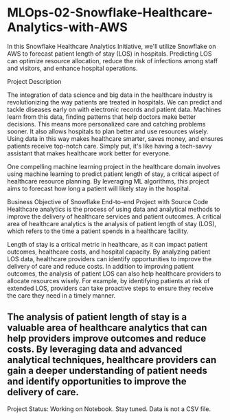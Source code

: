 # MLOps-02-Snowflake-Healthcare-Analytics-with-AWS
In this Snowflake Healthcare Analytics Initiative, we'll utilize Snowflake on AWS to forecast patient length of stay (LOS) in hospitals. Predicting LOS can optimize resource allocation, reduce the risk of infections among staff and visitors, and enhance hospital operations.

Project Description

The integration of data science and big data in the healthcare industry is revolutionizing the way patients are treated in hospitals. We can predict and tackle diseases early on with electronic records and patient data. Machines learn from this data, finding patterns that help doctors make better decisions. This means more personalized care and catching problems sooner. It also allows hospitals to plan better and use resources wisely. Using data in this way makes healthcare smarter, saves money, and ensures patients receive top-notch care. Simply put, it's like having a tech-savvy assistant that makes healthcare work better for everyone.

One compelling machine learning project in the healthcare domain involves using machine learning to predict patient length of stay, a critical aspect of healthcare resource planning. By leveraging ML algorithms, this project aims to forecast how long a patient will likely stay in the hospital.


Business Objective of Snowflake End-to-end Project with Source Code
Healthcare analytics is the process of using data and analytical methods to improve the delivery of healthcare services and patient outcomes. A critical area of healthcare analytics is the analysis of patient length of stay (LOS), which refers to the time a patient spends in a healthcare facility.

Length of stay is a critical metric in healthcare, as it can impact patient outcomes, healthcare costs, and hospital capacity. By analyzing patient LOS data, healthcare providers can identify opportunities to improve the delivery of care and reduce costs. In addition to improving patient outcomes, the analysis of patient LOS can also help healthcare providers to allocate resources wisely. For example, by identifying patients at risk of extended LOS, providers can take proactive steps to ensure they receive the care they need in a timely manner.


The analysis of patient length of stay is a valuable area of healthcare analytics that can help providers improve outcomes and reduce costs. By leveraging data and advanced analytical techniques, healthcare providers can gain a deeper understanding of patient needs and identify opportunities to improve the delivery of care.
------
Project Status: Working on Notebook. Stay tuned.
Data is not a CSV file.
